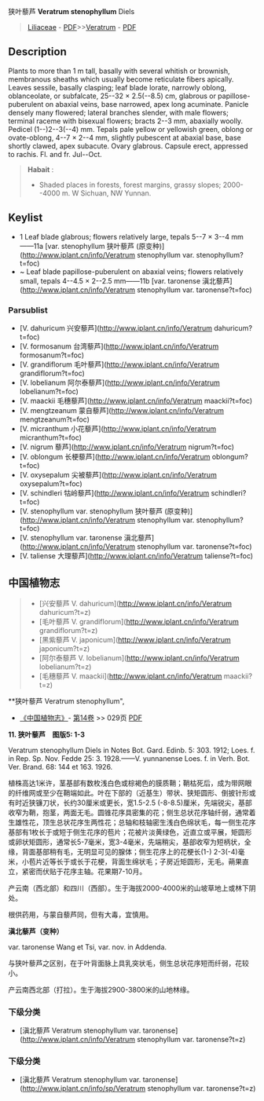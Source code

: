 狭叶藜芦 **Veratrum stenophyllum** Diels

> [Liliaceae](http://www.iplant.cn/info/Liliaceae?t=foc) - [PDF](http://www.iplant.cn/foc/pdf/Liliaceae.pdf)>>[Veratrum](http://www.iplant.cn/info/Veratrum?t=foc) - [PDF](http://www.iplant.cn/foc/pdf/Veratrum.pdf)

## Description

Plants to more than 1 m tall, basally with several whitish or brownish, membranous sheaths which usually become reticulate fibers apically. Leaves sessile, basally clasping; leaf blade lorate, narrowly oblong, oblanceolate, or subfalcate, 25--32 × 2.5(--8.5) cm, glabrous or papillose-puberulent on abaxial veins, base narrowed, apex long acuminate. Panicle densely many flowered; lateral branches slender, with male flowers; terminal raceme with bisexual flowers; bracts 2--3 mm, abaxially woolly. Pedicel (1--)2--3(--4) mm. Tepals pale yellow or yellowish green, oblong or ovate-oblong, 4--7 × 2--4 mm, slightly pubescent at abaxial base, base shortly clawed, apex subacute. Ovary glabrous. Capsule erect, appressed to rachis. Fl. and fr. Jul--Oct.


> **Habait** : 
>* Shaded places in forests, forest margins, grassy slopes; 2000--4000 m. W Sichuan, NW Yunnan.


## Keylist

* 1 Leaf blade glabrous; flowers relatively large, tepals 5--7 × 3--4 mm——11a  [var. stenophyllum 狭叶藜芦 (原变种)](http://www.iplant.cn/info/Veratrum stenophyllum var. stenophyllum?t=foc)
* ~ Leaf blade papillose-puberulent on abaxial veins; flowers relatively small, tepals 4--4.5 × 2--2.5 mm——11b  [var. taronense 滇北藜芦](http://www.iplant.cn/info/Veratrum stenophyllum var. taronense?t=foc)



### Parsublist

* [V.  dahuricum  兴安藜芦](http://www.iplant.cn/info/Veratrum dahuricum?t=foc)
* [V.  formosanum  台湾藜芦](http://www.iplant.cn/info/Veratrum formosanum?t=foc)
* [V.  grandiflorum  毛叶藜芦](http://www.iplant.cn/info/Veratrum grandiflorum?t=foc)
* [V.  lobelianum  阿尔泰藜芦](http://www.iplant.cn/info/Veratrum lobelianum?t=foc)
* [V.  maackii  毛穗藜芦](http://www.iplant.cn/info/Veratrum maackii?t=foc)
* [V.  mengtzeanum  蒙自藜芦](http://www.iplant.cn/info/Veratrum mengtzeanum?t=foc)
* [V.  micranthum  小花藜芦](http://www.iplant.cn/info/Veratrum micranthum?t=foc)
* [V.  nigrum  藜芦](http://www.iplant.cn/info/Veratrum nigrum?t=foc)
* [V.  oblongum  长梗藜芦](http://www.iplant.cn/info/Veratrum oblongum?t=foc)
* [V.  oxysepalum  尖被藜芦](http://www.iplant.cn/info/Veratrum oxysepalum?t=foc)
* [V.  schindleri  牯岭藜芦](http://www.iplant.cn/info/Veratrum schindleri?t=foc)
* [V.  stenophyllum var. stenophyllum  狭叶藜芦 (原变种)](http://www.iplant.cn/info/Veratrum stenophyllum var. stenophyllum?t=foc)
* [V.  stenophyllum var. taronense  滇北藜芦](http://www.iplant.cn/info/Veratrum stenophyllum var. taronense?t=foc)
* [V.  taliense  大理藜芦](http://www.iplant.cn/info/Veratrum taliense?t=foc)


## 中国植物志

> * [兴安藜芦  V.  dahuricum](http://www.iplant.cn/info/Veratrum dahuricum?t=z)
> * [毛叶藜芦  V.  grandiflorum](http://www.iplant.cn/info/Veratrum grandiflorum?t=z)
> * [黑紫藜芦  V.  japonicum](http://www.iplant.cn/info/Veratrum japonicum?t=z)
> * [阿尔泰藜芦  V.  lobelianum](http://www.iplant.cn/info/Veratrum lobelianum?t=z)
> * [毛穗藜芦  V.  maackii](http://www.iplant.cn/info/Veratrum maackii?t=z)


**狭叶藜芦 Veratrum stenophyllum",



* [《中国植物志》](http://www.iplant.cn/frps)- [第14卷](http://www.iplant.cn/frps/vol/14) >> 029页 [PDF](http://www.iplant.cn/frps/pdf/14/029.pdf)


**11. 狭叶藜芦　图版5: 1-3**

Veratrum stenophyllum Diels in Notes Bot. Gard. Edinb. 5: 303. 1912; Loes. f. in Rep. Sp. Nov. Fedde 25: 3. 1928.——V. yunnanense Loes. f. in Verh. Bot. Ver. Brand. 68: 144 et 163. 1926.

植株高达1米许，茎基部有数枚浅白色或棕褐色的膜质鞘；鞘枯死后，成为带网眼的纤维网或至少在鞘端如此。叶在下部的（近基生）带状、狭矩圆形、倒披针形或有时近狭镰刀状，长约30厘米或更长，宽1.5-2.5 (-8-8.5)厘米，先端锐尖，基部收窄为鞘，抱茎，两面无毛。圆锥花序具密集的花；侧生总状花序轴纤弱，通常着生雄性花，顶生总状花序生两性花；总轴和枝轴密生浅白色绵状毛，每一侧生花序基部有1枚长于或短于侧生花序的苞片；花被片淡黄绿色，近直立或平展，矩圆形或卵状矩圆形，通常长5-7毫米，宽3-4毫米，先端稍尖，基部收窄为短柄状，全缘，背面基部稍有毛，无明显可见的腺体；侧生花序上的花梗长(1-) 2-3(-4)毫米，小苞片近等长于或长于花梗，背面生绵状毛；子房近矩圆形，无毛。蒴果直立，紧密而伏贴于花序主轴。花果期7-10月。

产云南（西北部）和四川（西部）。生于海拔2000-4000米的山坡草地上或林下阴处。

根供药用，与蒙自藜芦同，但有大毒，宜慎用。

**滇北藜芦（变种）**

var. taronense Wang et Tsi, var. nov. in Addenda.

与狭叶藜芦之区别，在于叶背面脉上具乳突状毛，侧生总状花序短而纤弱，花较小。

产云南西北部（打拉）。生于海拔2900-3800米的山地林缘。

### 下级分类
* [滇北藜芦  Veratrum stenophyllum var. taronense](http://www.iplant.cn/info/Veratrum stenophyllum var. taronense?t=z)

### 下级分类
* [滇北藜芦  Veratrum stenophyllum var. taronense](http://www.iplant.cn/info/sp/Veratrum stenophyllum var. taronense?t=z)
